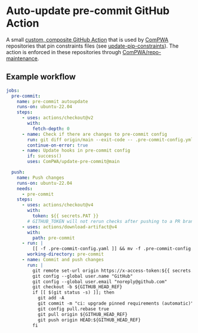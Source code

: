 # Auto-update pre-commit GitHub Action

A small [custom, composite GitHub Action](https://docs.github.com/en/actions/creating-actions/creating-a-composite-action) that is used by [ComPWA](https://github.com/ComPWA) repositories that pin constraints files (see [update-pip-constraints](https://github.com/ComPWA/update-pip-constraints)). The action is enforced in these repositories through [ComPWA/repo-maintenance](https://github.com/ComPWA/repo-maintenance).

## Example workflow

```yaml
jobs:
  pre-commit:
    name: pre-commit autoupdate
    runs-on: ubuntu-22.04
    steps:
      - uses: actions/checkout@v2
        with:
          fetch-depth: 0
      - name: Check if there are changes to pre-commit config
        run: git diff origin/main --exit-code -- .pre-commit-config.yml
        continue-on-error: true
      - name: Update hooks in pre-commit config
        if: success()
        uses: ComPWA/update-pre-commit@main

  push:
    name: Push changes
    runs-on: ubuntu-22.04
    needs:
      - pre-commit
    steps:
      - uses: actions/checkout@v4
        with:
          token: ${{ secrets.PAT }}
        # GITHUB_TOKEN will not rerun checks after pushing to a PR branch
      - uses: actions/download-artifact@v4
        with:
          path: pre-commit
      - run: |
          [[ -f .pre-commit-config.yaml ]] && mv -f .pre-commit-config.yaml ..
        working-directory: pre-commit
      - name: Commit and push changes
        run: |
          git remote set-url origin https://x-access-token:${{ secrets.PAT }}@github.com/${{ github.repository }}
          git config --global user.name "GitHub"
          git config --global user.email "noreply@github.com"
          git checkout -b ${GITHUB_HEAD_REF}
          if [[ $(git status -s) ]]; then
            git add -A
            git commit -m "ci: upgrade pinned requirements (automatic)"
            git config pull.rebase true
            git pull origin ${GITHUB_HEAD_REF}
            git push origin HEAD:${GITHUB_HEAD_REF}
          fi
```
